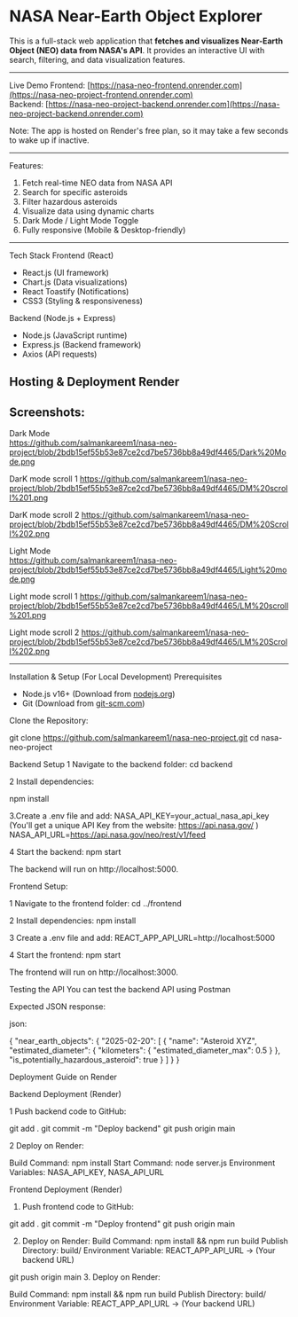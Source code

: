 #  NASA Near-Earth Object Explorer 

This is a full-stack web application that **fetches and visualizes Near-Earth Object (NEO) data from NASA's API**. It provides an interactive UI with search, filtering, and data visualization features.

---

 Live Demo
Frontend: [https://nasa-neo-frontend.onrender.com](https://nasa-neo-project-frontend.onrender.com)  
Backend: [https://nasa-neo-project-backend.onrender.com](https://nasa-neo-project-backend.onrender.com)  

Note: The app is hosted on Render's free plan, so it may take a few seconds to wake up if inactive.

---

Features:
1. Fetch real-time NEO data from NASA API
2. Search for specific asteroids
3. Filter hazardous asteroids
4. Visualize data using dynamic charts
5. Dark Mode / Light Mode Toggle
6. Fully responsive (Mobile & Desktop-friendly)

---
Tech Stack
Frontend (React)
- React.js (UI framework)
- Chart.js (Data visualizations)
- React Toastify (Notifications)
- CSS3 (Styling & responsiveness)

Backend (Node.js + Express)
- Node.js  (JavaScript runtime)
- Express.js (Backend framework)
- Axios (API requests)

Hosting & Deployment
Render
---

##  Screenshots: 
Dark Mode  
https://github.com/salmankareem1/nasa-neo-project/blob/2bdb15ef55b53e87ce2cd7be5736bb8a49df4465/Dark%20Mode.png

DarK mode scroll 1
https://github.com/salmankareem1/nasa-neo-project/blob/2bdb15ef55b53e87ce2cd7be5736bb8a49df4465/DM%20scroll%201.png

DarK mode scroll 2 
https://github.com/salmankareem1/nasa-neo-project/blob/2bdb15ef55b53e87ce2cd7be5736bb8a49df4465/DM%20Scroll%202.png

Light Mode  
https://github.com/salmankareem1/nasa-neo-project/blob/2bdb15ef55b53e87ce2cd7be5736bb8a49df4465/Light%20mode.png

Light mode scroll 1
https://github.com/salmankareem1/nasa-neo-project/blob/2bdb15ef55b53e87ce2cd7be5736bb8a49df4465/LM%20scroll%201.png

Light mode scroll 2
https://github.com/salmankareem1/nasa-neo-project/blob/2bdb15ef55b53e87ce2cd7be5736bb8a49df4465/LM%20Scroll%202.png

---

 Installation & Setup (For Local Development)
 Prerequisites
- Node.js v16+ (Download from [nodejs.org](https://nodejs.org/))
- Git (Download from [git-scm.com](https://git-scm.com/))

Clone the Repository:

git clone https://github.com/salmankareem1/nasa-neo-project.git
cd nasa-neo-project

Backend Setup
1️ Navigate to the backend folder:
cd backend

2 Install dependencies:

npm install

3.Create a .env file and add:
NASA_API_KEY=your_actual_nasa_api_key (You'll get a unique API Key from the website: https://api.nasa.gov/ )
NASA_API_URL=https://api.nasa.gov/neo/rest/v1/feed

4 Start the backend:
npm start

The backend will run on http://localhost:5000.

 Frontend Setup: 

1 Navigate to the frontend folder:
cd ../frontend

2 Install dependencies:
npm install

3️ Create a .env file and add:
REACT_APP_API_URL=http://localhost:5000

4️ Start the frontend:
npm start

The frontend will run on http://localhost:3000.

Testing the API
You can test the backend API using Postman 

Expected JSON response:

json:

{
  "near_earth_objects": {
    "2025-02-20": [
      {
        "name": "Asteroid XYZ",
        "estimated_diameter": { "kilometers": { "estimated_diameter_max": 0.5 } },
        "is_potentially_hazardous_asteroid": true
      }
    ]
  }
}


Deployment Guide on Render

Backend Deployment (Render)

1️ Push backend code to GitHub:

git add .
git commit -m "Deploy backend"
git push origin main

2 Deploy on Render:

Build Command: npm install
Start Command: node server.js
Environment Variables: NASA_API_KEY, NASA_API_URL


Frontend Deployment (Render)

1. Push frontend code to GitHub:

git add .
git commit -m "Deploy frontend"
git push origin main

2. Deploy on Render:
Build Command: npm install && npm run build
Publish Directory: build/
Environment Variable: REACT_APP_API_URL → (Your backend URL)

git push origin main
3. Deploy on Render:

Build Command: npm install && npm run build
Publish Directory: build/
Environment Variable: REACT_APP_API_URL → (Your backend URL)
